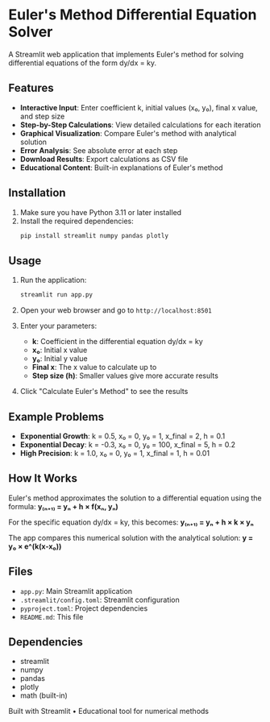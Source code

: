 # Euler's Method Differential Equation Solver

A Streamlit web application that implements Euler's method for solving differential equations of the form dy/dx = ky.

## Features

- **Interactive Input**: Enter coefficient k, initial values (x₀, y₀), final x value, and step size
- **Step-by-Step Calculations**: View detailed calculations for each iteration
- **Graphical Visualization**: Compare Euler's method with analytical solution
- **Error Analysis**: See absolute error at each step
- **Download Results**: Export calculations as CSV file
- **Educational Content**: Built-in explanations of Euler's method

## Installation

1. Make sure you have Python 3.11 or later installed
2. Install the required dependencies:
   ```bash
   pip install streamlit numpy pandas plotly
   ```

## Usage

1. Run the application:
   ```bash
   streamlit run app.py
   ```

2. Open your web browser and go to `http://localhost:8501`

3. Enter your parameters:
   - **k**: Coefficient in the differential equation dy/dx = ky
   - **x₀**: Initial x value
   - **y₀**: Initial y value
   - **Final x**: The x value to calculate up to
   - **Step size (h)**: Smaller values give more accurate results

4. Click "Calculate Euler's Method" to see the results

## Example Problems

- **Exponential Growth**: k = 0.5, x₀ = 0, y₀ = 1, x_final = 2, h = 0.1
- **Exponential Decay**: k = -0.3, x₀ = 0, y₀ = 100, x_final = 5, h = 0.2
- **High Precision**: k = 1.0, x₀ = 0, y₀ = 1, x_final = 1, h = 0.01

## How It Works

Euler's method approximates the solution to a differential equation using the formula:
**y₍ₙ₊₁₎ = yₙ + h × f(xₙ, yₙ)**

For the specific equation dy/dx = ky, this becomes:
**y₍ₙ₊₁₎ = yₙ + h × k × yₙ**

The app compares this numerical solution with the analytical solution: **y = y₀ × e^(k(x-x₀))**

## Files

- `app.py`: Main Streamlit application
- `.streamlit/config.toml`: Streamlit configuration
- `pyproject.toml`: Project dependencies
- `README.md`: This file

## Dependencies

- streamlit
- numpy
- pandas
- plotly
- math (built-in)

Built with Streamlit • Educational tool for numerical methods
